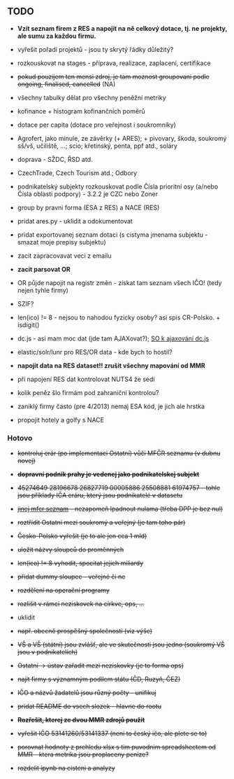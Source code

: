## TODO

- **Vzít seznam firem z RES a napojit na ně celkový dotace, tj. ne projekty, ale sumu za každou firmu.**
- vyřešit pořadí projektů - jsou ty skrytý řádky důležitý?
- rozkouskovat na stages - příprava, realizace, zaplacení, certifikace
 - <strike>pokud pouzijem ten mensi zdroj, je tam moznost groupovani podle ongoing, finalised, cancelled</strike> (NA)
- všechny tabulky dělat pro všechny peněžní metriky
- kofinance + histogram kofinančních poměrů
- dotace per capita (dotace pro veřejnost i soukromníky)
- Agrofert, jako minule, ze závěrky (+ ARES); + pivovary, škoda, soukromý sš/vš, učiliště, ...; scio; křetinský, penta, ppf atd., soláry
- doprava - SŽDC, ŘSD atd.
- CzechTrade, Czech Tourism atd.; Odbory
- podnikatelský subjekty rozkouskovat podle Čísla prioritní osy (a/nebo Čísla oblasti podpory) - 3.2.2 je CZC nebo Zoner

- group by pravni forma (ESA z RES) a NACE (RES)

- pridat ares.py - uklidit a odokumentovat
- pridat exportovanej seznam dotaci (s cistyma jmenama subjektu - smazat moje prepisy subjektu)
- zacit zapracovavat veci z emailu
- **zacit parsovat OR**
- OR půjde napojit na registr změn - získat tam seznam všech IČO! (tedy nejen tyhle firmy)

- SZIF?

- len(ico) != 8 - nejsou to nahodou fyzicky osoby? asi spis CR-Polsko. + isdigit()
- dc.js - asi mam moc dat (jde tam AJAXovat?); [SO k ajaxování dc.js](http://stackoverflow.com/questions/24184986/using-dc-js-on-the-clientside-with-crossfilter-on-the-server)
- elastic/solr/lunr pro RES/OR data - kde bych to hostil?
- **napojit data na RES dataset!! zrušit všechny mapování od MMR**
- při napojení RES dat kontrolovat NUTS4 že sedí
- kolik peněz šlo firmám pod zahraniční kontrolou?
- zaniklý firmy často (pre 4/2013) nemaj ESA kód, je jich ale hrstka
- propojit hotely a golfy s NACE

### Hotovo

- <strike>kontroluj erár (po implementaci Ostatní) vůči MFČR seznamu (v dubnu novej)</strike>
- <strike>**dopravní podnik prahy je vedenej jako podnikatelskej subjekt**</strike>
 - <strike>45274649 28196678 26827719 00005886 25508881 61974757 - tohle jsou příklady IČA eráru, který jsou podnikatelé v datasetu</strike>
 - <strike>[jinej mfcr seznam](http://www.mfcr.cz/cs/verejny-sektor/rozpoctove-ramce-statisticke-informace/verejny-sektor/verejne-spolecnosti/2016/seznam-verejnych-spolecnosti-v-cr-2016-24752) - nezapomeň lpadnout nulama (třeba DPP je bez nul)</strike>
- <strike>roztřídit Ostatní mezi soukromý a veřejný (je tam toho pár)</strike>

- <strike>Česko-Polsko vyřešit (je to ale jen cca 1 mld)</strike>
- <strike>uložit názvy sloupců do proměnných</strike>
- <strike>len(ico) != 8 vyhodit, spocitat jejich miliardy</strike>
- <strike>přidat dummy sloupec - veřejné či ne</strike>
- <strike>rozdělení na operační programy</strike>
- <strike>rozlišit v rámci neziskovek na církve, ops, ...</strike>
- uklidit
 - <strike>např. obecně prospěšný společnosti (viz výše)</strike>
 - <strike>VŠ a VŠ (státní) jsou zvlášť, ale ve skutečnosti jsou jedno (soukromý VŠ jsou v podnikatelích)</strike>
 - <strike>Ostatní -> ústav zařadit mezi neziskovky (je to forma ops)</strike>
- <strike>najít firmy s významným podílem státu (ČD, Ruzyň, ČEZ)</strike>
- <strike>IČO a názvů žadatelů jsou různý počty - unifikuj</strike>
- <strike>pridat README do vsech slozek - hlavne do rootu</strike>
- <strike>**Rozřešit, kterej ze dvou MMR zdrojů použít**</strike>
- <strike>vyřešit IČO 53141260/53141337 (neni to český ičo, ale plete se to)</strike>
- <strike>porovnat hodnoty z prehledu xlsx s tim puvodnim spreadsheetem od MMR - ktera metrika jsou proplaceny penize?</strike>
- <strike>rozdelit ipynb na cisteni a analyzy</strike>